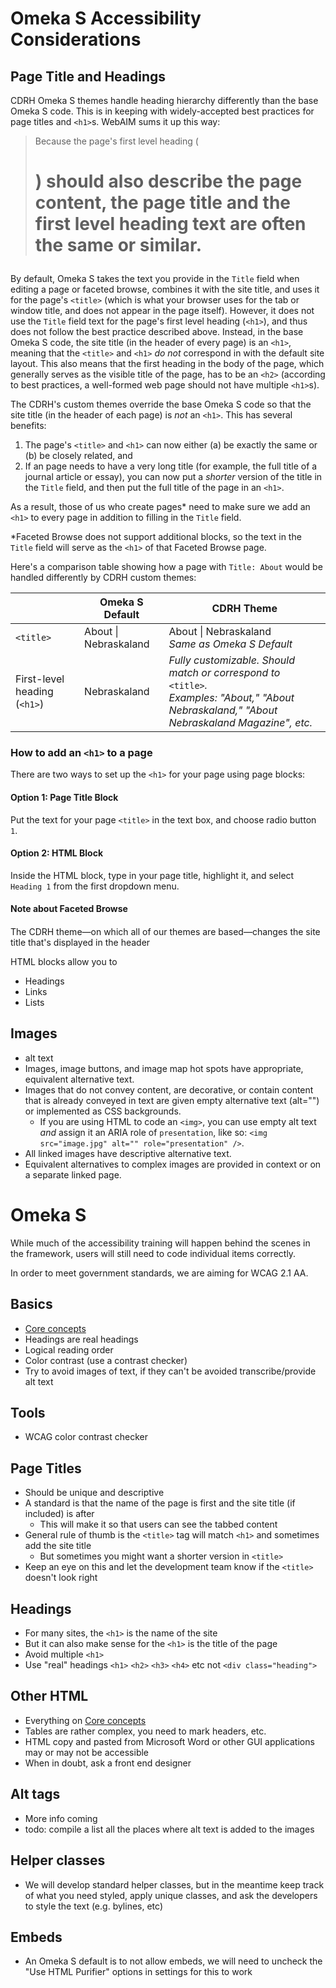 # Omeka S Accessibility Considerations

## Page Title and Headings

CDRH Omeka S themes handle heading hierarchy differently than the base Omeka S code. This is in keeping with widely-accepted best practices for page titles and
`<h1>`s. WebAIM sums it up this way:

> Because the page's first level heading (<h1>) 
> should also describe the page content, 
> the page title and the first level heading text 
> are often the same or similar.

By default, Omeka S takes the text you provide in the `Title` field when editing a page or faceted browse, combines it with the site title, and uses it for the page's `<title>` (which is what your browser uses for the tab or window title, and does not appear in the page itself). However, it does not use the `Title` field text for the page's first level heading (`<h1>`), and thus does not follow the best practice described above. Instead, in the base Omeka S code, the site title (in the header of every page) is an `<h1>`, meaning that the `<title>` and `<h1>` _do not_ correspond in with the default site layout. This also means that the first heading in the body of the page, which generally serves as the visible title of the page, has to be an `<h2>` (according to best practices, a well-formed web page should not have multiple `<h1>`s).

The CDRH's custom themes override the base Omeka S code so that the site title (in the header of each page) is _not_ an `<h1>`. This has several benefits:

1. The page's `<title>` and `<h1>` can now either (a) be exactly the same or (b) be closely related, and 
2. If an page needs to have a very long title (for example, the full title of a journal article or essay), you can now put a _shorter_ version of the title in the `Title` field, and then put the full title of the page in an `<h1>`.

As a result, those of us who create pages* need to make sure we add an `<h1>` to every page in addition to filling in the `Title` field.

*Faceted Browse does not support additional blocks, so the text in the `Title` field will serve as the `<h1>` of that Faceted Browse page.


Here's a comparison table showing how a page with `Title: About` would be handled differently by CDRH custom themes:

|                              | Omeka S Default       | CDRH Theme                                                                                                                            |
|------------------------------|-----------------------|---------------------------------------------------------------------------------------------------------------------------------------|
| `<title>`                      | About \| Nebraskaland | About \| Nebraskaland  <br>_Same as Omeka S Default_                                                                                      |
| First-level heading (`<h1>`) | Nebraskaland          | _Fully customizable. Should match or correspond to_ `<title>`_. <br>Examples: "About," "About Nebraskaland," "About Nebraskaland Magazine", etc._ |

### How to add an `<h1>` to a page

There are two ways to set up the `<h1>` for your page using page blocks:

#### Option 1: Page Title Block

Put the text for your page `<title>` in the text box, and choose radio button `1`.

#### Option 2: HTML Block

Inside the HTML block, type in your page title, highlight it, and select `Heading 1` from the first dropdown menu.

#### Note about Faceted Browse



#### 
The CDRH theme—on which all of our themes are based—changes the site title that's displayed in the header 

HTML blocks allow you to 


- Headings
- Links
- Lists
## Images
- alt text
- Images, image buttons, and image map hot spots have appropriate, equivalent alternative text.
- Images that do not convey content, are decorative, or contain content that is already conveyed in text are given empty alternative text (alt="") or implemented as CSS backgrounds. 
  - If you are using HTML to code an `<img>`, you can use empty alt text _and_ assign it an ARIA role of `presentation`, like so: `<img src="image.jpg" alt="" role="presentation" />`.
- All linked images have descriptive alternative text.
- Equivalent alternatives to complex images are provided in context or on a separate linked page.
# Omeka S
While much of the accessibility training will happen behind the scenes in the framework, users will still need to code individual items correctly. 

In order to meet government standards, we are aiming for WCAG 2.1 AA.
## Basics
- [Core concepts](../Core-Concepts.md)
- Headings are real headings
- Logical reading order
- Color contrast (use a contrast checker)
- Try to avoid images of text, if they can't be avoided transcribe/provide alt text
## Tools
- WCAG color contrast checker
## Page Titles
- Should be unique and descriptive
- A standard is that the name of the page is first and the site title (if included) is after
	- This will make it so that users can see the tabbed content
- General rule of thumb is the `<title>` tag will match `<h1>` and sometimes add the site title
	- But sometimes you might want a shorter version in `<title>` 
- Keep an eye on this and let the development team know if the `<title>` doesn't look right
## Headings
- For many sites, the `<h1>` is the name of the site
- But it can also make sense for the `<h1>` is the title of the page
- Avoid multiple `<h1>`
- Use "real" headings `<h1>` `<h2>` `<h3>` `<h4>` etc not `<div class="heading">`
## Other HTML
- Everything on [Core concepts](../Core-Concepts.md)
- Tables are rather complex, you need to mark headers, etc. 
- HTML copy and pasted from Microsoft Word or other GUI applications may or may not be accessible
- When in doubt, ask a front end designer
## Alt tags
- More info coming
- todo: compile a list all the places where alt text is added to the images
## Helper classes 
- We will develop standard helper classes, but in the meantime keep track of what you need styled, apply unique classes, and ask the developers to style the text (e.g. bylines, etc)
## Embeds
- An Omeka S default is to not allow embeds, we will need to uncheck the "Use HTML Purifier" options in settings for this to work


